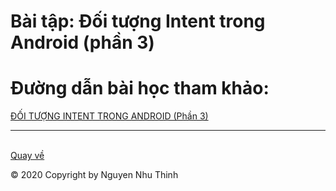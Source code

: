 # Bài tập: Đối tượng Intent trong Android (phần 3)
# Đường dẫn bài học tham khảo:
<a href="https://ngocminhtran.com/2018/11/05/doi-tuong-intent-trong-android-phan-3/">ĐỐI TƯỢNG INTENT TRONG ANDROID (Phần 3)</a>
****
<br><a href="https://github.com/nguyennhuthinh14/baitapandroid">Quay về</a></br>



© 2020 Copyright by Nguyen Nhu Thinh
